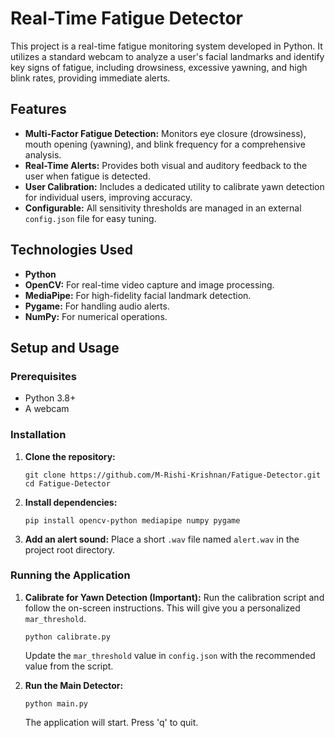 # Real-Time Fatigue Detector

This project is a real-time fatigue monitoring system developed in Python. It utilizes a standard webcam to analyze a user's facial landmarks and identify key signs of fatigue, including drowsiness, excessive yawning, and high blink rates, providing immediate alerts.

## Features

- **Multi-Factor Fatigue Detection:** Monitors eye closure (drowsiness), mouth opening (yawning), and blink frequency for a comprehensive analysis.
- **Real-Time Alerts:** Provides both visual and auditory feedback to the user when fatigue is detected.
- **User Calibration:** Includes a dedicated utility to calibrate yawn detection for individual users, improving accuracy.
- **Configurable:** All sensitivity thresholds are managed in an external `config.json` file for easy tuning.

## Technologies Used

- **Python**
- **OpenCV:** For real-time video capture and image processing.
- **MediaPipe:** For high-fidelity facial landmark detection.
- **Pygame:** For handling audio alerts.
- **NumPy:** For numerical operations.

## Setup and Usage

### Prerequisites

- Python 3.8+
- A webcam

### Installation

1.  **Clone the repository:**
    ```
    git clone https://github.com/M-Rishi-Krishnan/Fatigue-Detector.git
    cd Fatigue-Detector
    ```

2.  **Install dependencies:**
    ```
    pip install opencv-python mediapipe numpy pygame
    ```

3.  **Add an alert sound:**
    Place a short `.wav` file named `alert.wav` in the project root directory.

### Running the Application

1.  **Calibrate for Yawn Detection (Important):**
    Run the calibration script and follow the on-screen instructions. This will give you a personalized `mar_threshold`.
    ```
    python calibrate.py
    ```
    Update the `mar_threshold` value in `config.json` with the recommended value from the script.

2.  **Run the Main Detector:**
    ```
    python main.py
    ```
    The application will start. Press 'q' to quit.
